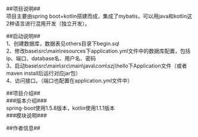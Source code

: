 ##项目说明##   
项目主要由spring boot+kotlin搭建而成，集成了mybatis，可以用java和kotlin这2种语言进行混用开发（独立开发）。

##启动说明##   
1、创建数据库，数据表见others目录下begin.sql    
2、修改base\src\main\resources下application.yml文件中的数据库配置，包括ip、端口、database名、用户名、密码    
3、启动base\src\main\src\main\java\com\szj\hello下Application文件（或者maven install后运行对应jar包）    
4、访问接口。（端口也配置在application.yml文件中）    

##项目介绍##   
###版本介绍###     
spring-boot使用1.5.8版本，kotlin使用1.1.1版本     
###模块说明###     

##作者信息##     

